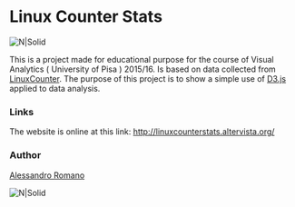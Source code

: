 # Linux Counter Stats

![N|Solid](http://linuxcounterstats.altervista.org/img/github_example.png)

This is a project made for educational purpose for the course of Visual Analytics ( University of Pisa ) 2015/16. Is based on data collected from [LinuxCounter]. The purpose of this project is to show a simple use of [D3.js] applied to data analysis.

### Links
The website is online at this link: http://linuxcounterstats.altervista.org/

### Author
[Alessandro Romano]

[Alessandro Romano]: mailto:alessandro.romano@linux.com
[LinuxCounter]: https://www.linuxcounter.net/
[D3.js]: https://d3js.org/


![N|Solid](https://www.gnu.org/graphics/lgplv3-147x51.png)
